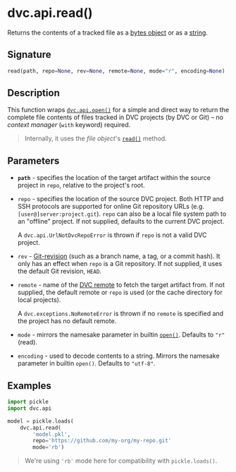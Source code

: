 # dvc.api.read()

Returns the contents of a tracked file as a
[bytes object](https://docs.python.org/3/glossary.html#term-bytes-like-object)
or as a
[string](https://docs.python.org/3/library/stdtypes.html#text-sequence-type-str).

## Signature

```py
read(path, repo=None, rev=None, remote=None, mode="r", encoding=None)
```

## Description

This function wraps [`dvc.api.open()`](/doc/api-reference/open) for a simple and
direct way to return the complete file contents of files tracked in <abbr>DVC
projects</abbr> (by DVC or Git) – no _context manager_ (`with` keyword)
required.

> Internally, it uses the _file object_'s
> [`read()`](https://docs.python.org/3/tutorial/inputoutput.html#methods-of-file-objects)
> method.

## Parameters

- **`path`** - specifies the location of the target artifact within the source
  project in `repo`, relative to the project's root.

- `repo` - specifies the location of the source DVC project. Both HTTP and SSH
  protocols are supported for online Git repository URLs (e.g.
  `[user@]server:project.git`). `repo` can also be a local file system path to
  an "offline" project. If not supplied, defaults to the current DVC project.

  A `dvc.api.UrlNotDvcRepoError` is thrown if `repo` is not a valid DVC project.

- `rev` -
  [Git-revision](https://git-scm.com/book/en/v2/Git-Internals-Git-References)
  (such as a branch name, a tag, or a commit hash). It only has an effect when
  `repo` is a Git repository. If not supplied, it uses the default Git revision,
  `HEAD`.

- `remote` - name of the [DVC remote](/doc/command-reference/remote) to fetch
  the target artifact from. If not supplied, the default remote or `repo` is
  used (or the cache directory for local projects).

  A `dvc.exceptions.NoRemoteError` is thrown if no `remote` is specified and the
  project has no default remote.

- `mode` - mirrors the namesake parameter in builtin
  [`open()`](https://docs.python.org/3/library/functions.html#open). Defaults to
  `"r"` (read).

- `encoding` - used to decode contents to a string. Mirrors the namesake
  parameter in builtin `open()`. Defaults to `"utf-8"`.

## Examples

```py
import pickle
import dvc.api

model = pickle.loads(
    dvc.api.read(
        'model.pkl',
        repo='https://github.com/my-org/my-repo.git'
        mode='rb')
```

> We're using `'rb'` mode here for compatibility with `pickle.loads()`.
